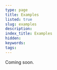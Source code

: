 ```yaml
---
type: page
title: Examples
listed: true
slug: examples
description: 
index_title: Examples
hidden: 
keywords: 
tags: 
---
```


Coming soon.